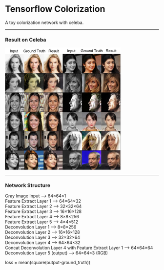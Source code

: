 # Tensorflow Colorization  
A toy colorization network with celeba.  
  
---  
  
### Result on Celeba  
<img src="https://github.com/htkseason/Colorization-Tensorflow/blob/master/demo-celeba.png" width="75%" alt="demo-celeba" />  
  
---  
  
### Network Structure  
Gray Image Input --> 64×64×1  
Feature Extract Layer 1 --> 64×64×32  
Feature Extract Layer 2 --> 32×32×64  
Feature Extract Layer 3 --> 16×16×128  
Feature Extract Layer 4 --> 8×8×256  
Feature Extract Layer 5 --> 4×4×512  
Deconvolution Layer 1 --> 8×8×256  
Deconvolution Layer 2 --> 16×16×128  
Deconvolution Layer 3 --> 32×32×64  
Deconvolution Layer 4 --> 64×64×32  
Concat Deconvolution Layer 4 with Feature Extract Layer 1 --> 64×64×64  
Deconvolution Layer 5 (output) --> 64×64×3 (RGB)  
  
loss = mean(square(output-ground_truth))  